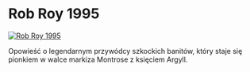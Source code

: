 Rob Roy 1995 
=============
[![Rob Roy 1995 ](http://vidos.pl/images/player.gif)](http://vidos.pl/rob-roy-1995)

 Opowieść o legendarnym przywódcy szkockich banitów, który staje się pionkiem w walce markiza Montrose z księciem Argyll.
